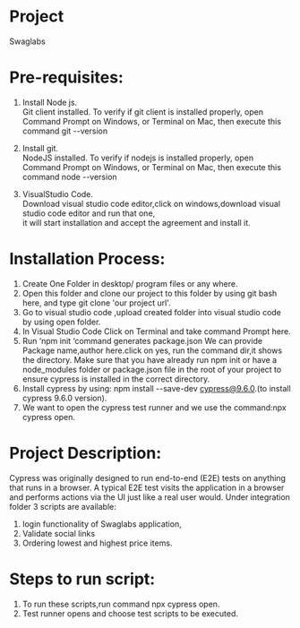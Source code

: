 # Project
Swaglabs

# Pre-requisites:

1.   Install Node js.\
      Git client installed. To verify if git client is installed properly, open Command Prompt on Windows, or Terminal on Mac, then execute this command git --version
3.   Install git.\
     NodeJS installed. To verify if nodejs is installed properly, open Command Prompt on Windows, or Terminal on Mac, then execute this command node --version
     
3.   VisualStudio Code.\
     Download visual studio code editor,click on windows,download visual studio code editor  and run that one,\
     it will start installation and accept the agreement and   install it.


# Installation Process:
1.  Create One Folder in desktop/ program files or any where.
2.  Open this folder and clone our project to this folder by using git bash here, and type git clone 'our project url'.
3.  Go to visual studio code ,upload created folder into visual studio code by using open folder.
4.  In Visual Studio Code Click on Terminal and take command Prompt here.
5.  Run  ‘npm init ‘command generates package.json
      We can provide Package name,author here.click on yes, run the command dir,it shows the directory.
      Make sure that you have already run npm init or have a node_modules folder or package.json file in the root of your project to ensure cypress is     installed in the correct directory.
5.  Install cypress by using: npm install --save-dev cypress@9.6.0.(to install cypress 9.6.0 version).
6.  We want to open the cypress test runner and we use the command:npx cypress open.
      
# Project Description:

Cypress was originally designed to run end-to-end (E2E) tests on anything that runs in a browser. A typical E2E test visits the application in a browser and performs actions via the UI just like a real user would.
Under integration folder 3 scripts are available:
1. login functionality of Swaglabs application,
2. Validate social links
3. Ordering lowest and highest price items.

# Steps to run script:
1. To run these scripts,run command npx cypress open.
2. Test runner opens and choose test scripts to be executed.


